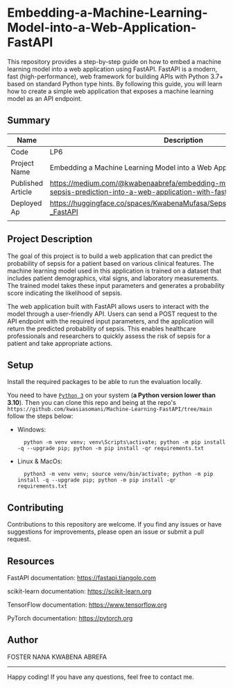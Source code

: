 # Embedding-a-Machine-Learning-Model-into-a-Web-Application-FastAPI



This repository provides a step-by-step guide on how to embed a machine learning model into a web application using FastAPI. FastAPI is a modern, fast (high-performance), web framework for building APIs with Python 3.7+ based on standard Python type hints. By following this guide, you will learn how to create a simple web application that exposes a machine learning model as an API endpoint.


## Summary

| Name                       | Description        |
| -------------------------- | ------------------ | 
| Code                       | LP6                | 
| Project Name               | Embedding a Machine Learning Model into a Web Application : FastAPI | 
| Published Article          | https://medium.com/@kwabenaabrefa/embedding-machine-learning-for-sepsis-prediction-into-a-web-application-with-fastapi-1887512bc62d |
| Deployed Ap                | https://huggingface.co/spaces/KwabenaMufasa/Sepsis_Machine_Learning_API_-_FastAPI    |
|                            |                    | 



## Project Description
The goal of this project is to build a web application that can predict the probability of sepsis for a patient based on various clinical features. The machine learning model used in this application is trained on a dataset that includes patient demographics, vital signs, and laboratory measurements. The trained model takes these input parameters and generates a probability score indicating the likelihood of sepsis.


The web application built with FastAPI allows users to interact with the model through a user-friendly API. Users can send a POST request to the API endpoint with the required input parameters, and the application will return the predicted probability of sepsis. This enables healthcare professionals and researchers to quickly assess the risk of sepsis for a patient and take appropriate actions.

## Setup

 Install the required packages to be able to run the evaluation locally.

You need to have [`Python 3`](https://www.python.org/) on your system (**a Python version lower than 3.10**). Then you can clone this repo and being at the repo's `https://github.com/kwasiasomani/Machine-Learning-FastAPI/tree/main`  follow the steps below:

- Windows:
        
        python -m venv venv; venv\Scripts\activate; python -m pip install -q --upgrade pip; python -m pip install -qr requirements.txt  

- Linux & MacOs:
        
        python3 -m venv venv; source venv/bin/activate; python -m pip install -q --upgrade pip; python -m pip install -qr requirements.txt  






## Contributing

Contributions to this repository are welcome. If you find any issues or have suggestions for improvements, please open an issue or submit a pull request.




## Resources

FastAPI documentation: https://fastapi.tiangolo.com


scikit-learn documentation: https://scikit-learn.org


TensorFlow documentation: https://www.tensorflow.org


PyTorch documentation: https://pytorch.org





## Author

FOSTER NANA KWABENA ABREFA


--------
Happy coding! If you have any questions, feel free to contact me.

